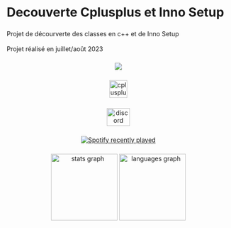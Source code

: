 <h1 align="left">Decouverte Cplusplus  et Inno Setup</h1>

###

<p align="left">Projet de décourverte des classes en c++ et de Inno Setup<br><br>Projet réalisé en juillet/août 2023</p>

###

<div align="center">
  <img src="https://profile-counter.glitch.me/Corentin-k/count.svg?"  />
</div>

###

<div align="center">
  <img src="https://skillicons.dev/icons?i=cpp" height="40" alt="cplusplus logo"  />
</div>

###

<div align="center">
  <a href="dicord.com/Corentin k" target="_blank">
    <img src="https://raw.githubusercontent.com/maurodesouza/profile-readme-generator/master/src/assets/icons/social/discord/default.svg" width="52" height="40" alt="discord logo"  />
  </a>
</div>

###

<div align="center">
  <a href="https://open.spotify.com/user/pqsy1sn2oeu9seihd0krfltfh">
    <img src="https://spotify-recently-played-readme.vercel.app/api?count=5&unique=false" alt="Spotify recently played"  />
  </a>
</div>

###

<div align="center">
  <img src="https://github-readme-stats.vercel.app/api?username=Corentin-k&hide_title=false&hide_rank=false&show_icons=true&include_all_commits=true&count_private=true&disable_animations=false&theme=tokyonight&locale=fr&hide_border=false&order=1" height="150" alt="stats graph"  />
  <img src="https://github-readme-stats.vercel.app/api/top-langs?username=Corentin-k&locale=fr&hide_title=false&layout=compact&card_width=320&langs_count=5&theme=tokyonight&hide_border=false&order=2" height="150" alt="languages graph"  />
</div>

###
